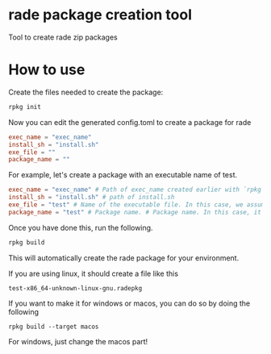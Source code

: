 # rade package creation tool
Tool to create rade zip packages

# How to use

Create the files needed to create the package: 
```bash
rpkg init
````
Now you can edit the generated config.toml to create a package for rade

```toml:config.toml
exec_name = "exec_name"
install_sh = "install.sh"
exe_file = ""
package_name = ""

```

For example, let's create a package with an executable name of test.

```toml:config.toml
exec_name = "exec_name" # Path of exec_name created earlier with `rpkg init`.
install_sh = "install.sh" # path of install.sh
exe_file = "test" # Name of the executable file. In this case, we assume the name test, so test is used.
package_name = "test" # Package name. # Package name. In this case, it is assumed to be test.
````
Once you have done this, run the following.
````bash
rpkg build
````
This will automatically create the rade package for your environment.

If you are using linux, it should create a file like this
```
test-x86_64-unknown-linux-gnu.radepkg
```
If you want to make it for windows or macos, you can do so by doing the following
```
rpkg build --target macos
```
For windows, just change the macos part!
